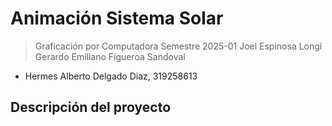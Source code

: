 # Animación Sistema Solar

> Graficación por Computadora
> Semestre 2025-01
> Joel Espinosa Longi
> Gerardo Emiliano Figueroa Sandoval

- Hermes Alberto Delgado Diaz, 319258613

## Descripción del proyecto